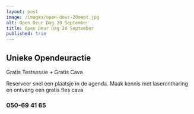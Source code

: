 ```yaml
---
layout: post
image: /images/open-deur-20sept.jpg
alt: Open Deur Dag 20 September
title: Open Deur Dag 20 September
published: true
---
```


## Unieke Opendeuractie

Gratis Testsessie + Gratis Cava

Reserveer snel een plaatsje in de agenda. Maak kennis met laserontharing en ontvang een gratis fles cava

### 050-69 41 65